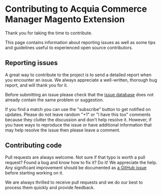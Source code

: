 # Contributing to Acquia Commerce Manager Magento Extension

Thank you for taking the time to contribute.

This page contains information about reporting issues as well as some tips and guidelines useful to experienced open source contributors.

## Reporting issues
A great way to contribute to the project is to send a detailed report when you encounter an issue. We always appreciate a well-written, thorough bug report, and will thank you for it.

Before submitting an issue please check that the [issue database](https://github.com/acquia/commerce-manager-magento/issues) does not already contain the same problem or suggestion.

If you find a match you can use the "subscribe" button to get notified on updates. Please do not leave random "+1" or "I have this too" comments because they clutter the discussion and don't help resolve it. However, if you have ways to reproduce the issue or have additional information that may help resolve the issue then please leave a comment.

## Contributing code
Pull requests are always welcome. Not sure if that typo is worth a pull request? Found a bug and know how to fix it? Do it! We appreciate the help. Any significant improvement should be documented as [a GitHub issue](https://github.com/acquia/commerce-manager-magento/issues) before starting working on it.

We are always thrilled to receive pull requests and we do our best to process them quickly and provide feedback.
